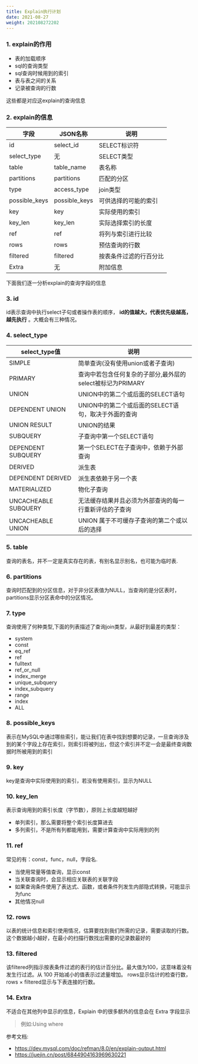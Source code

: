 ```yaml
---
title: Explain执行计划
date: 2021-08-27
weight: 202108272202
---
```


### 1. explain的作用
- 表的加载顺序
- sql的查询类型
- sql查询时候用到的索引
- 表与表之间的关系
- 记录被查询的行数

这些都是对应这explain的查询信息

### 2. explain的信息

| 字段          | JSON名称      | 说明                   |
| ------------- | ------------- | ---------------------- |
| id            | select_id     | SELECT标识符           |
| select_type   | 无            | SELECT类型             |
| table         | table_name    | 表名称                 |
| partitions    | partitions    | 匹配的分区             |
| type          | access_type   | join类型               |
| possible_keys | possible_keys | 可供选择的可能的索引   |
| key           | key           | 实际使用的索引         |
| key_len       | key_len       | 实际选择索引的长度     |
| ref           | ref           | 将列与索引进行比较     |
| rows          | rows          | 预估查询的行数         |
| filtered      | filtered      | 按表条件过滤的行百分比 |
| Extra         | 无            | 附加信息               |



下面我们逐一分析explain的查询字段的信息

### 3. id
id表示查询中执行select子句或者操作表的顺序， **id的值越大，代表优先级越高，越先执行** 。大概会有三种情况。


### 4. select_type

| select_type值        | 说明                                                       |
| -------------------- | ---------------------------------------------------------- |
| SIMPLE               | 简单查询(没有使用union或者子查询)                          |
| PRIMARY              | 查询中若包含任何复杂的子部分,最外层的select被标记为PRIMARY |
| UNION                | UNION中的第二个或后面的SELECT语句                          |
| DEPENDENT UNION      | UNION中的第二个或后面的SELECT语句，取决于外面的查询        |
| UNION RESULT         | UNION的结果                                                |
| SUBQUERY             | 子查询中第一个SELECT语句                                   |
| DEPENDENT SUBQUERY   | 第一个SELECT在子查询中，依赖于外部查询                     |
| DERIVED              | 派生表                                                     |
| DEPENDENT DERIVED    | 派生表依赖于另一个表                                       |
| MATERIALIZED         | 物化子查询                                                 |
| UNCACHEABLE SUBQUERY | 无法缓存结果并且必须为外部查询的每一行重新评估的子查询     |
| UNCACHEABLE UNION    | UNION 属于不可缓存子查询的第二个或以后的选择               |

### 5. table
查询的表名，并不一定是真实存在的表，有别名显示别名，也可能为临时表.

### 6. partitions
查询时匹配到的分区信息，对于非分区表值为NULL，当查询的是分区表时，partitions显示分区表命中的分区情况。

### 7. type
查询使用了何种类型,下面的列表描述了查询join类型，从最好到最差的类型：
- system
- const
- eq_ref
- ref
- fulltext
- ref_or_null
- index_merge
- unique_subquery
- index_subquery
- range
- index
- ALL

### 8. possible_keys
表示在MySQL中通过哪些索引，能让我们在表中找到想要的记录，一旦查询涉及到的某个字段上存在索引，则索引将被列出，但这个索引并不定一会是最终查询数据时所被用到的索引

### 9. key
key是查询中实际使用到的索引，若没有使用索引，显示为NULL

### 10. key_len
表示查询用到的索引长度（字节数），原则上长度越短越好 
- 单列索引，那么需要将整个索引长度算进去
- 多列索引，不是所有列都能用到，需要计算查询中实际用到的列

### 11. ref
常见的有：const，func，null，字段名.
- 当使用常量等值查询，显示const
- 当关联查询时，会显示相应关联表的关联字段
- 如果查询条件使用了表达式、函数，或者条件列发生内部隐式转换，可能显示为func
- 其他情况null

### 12. rows
以表的统计信息和索引使用情况，估算要找到我们所需的记录，需要读取的行数。 这个数据越小越好，在最小的扫描行数找出需要的记录数最好的

### 13. filtered
该filtered列指示按表条件过滤的表行的估计百分比。最大值为100，这意味着没有发生行过滤。从 100 开始减小的值表示过滤量增加。 rows显示估计的检查行数，rows × filtered显示与下表连接的行数。

### 14. Extra
不适合在其他列中显示的信息，Explain 中的很多额外的信息会在 Extra 字段显示  

> 例如:Using where  



参考文档:

- https://dev.mysql.com/doc/refman/8.0/en/explain-output.html
- https://juejin.cn/post/6844904163969630221